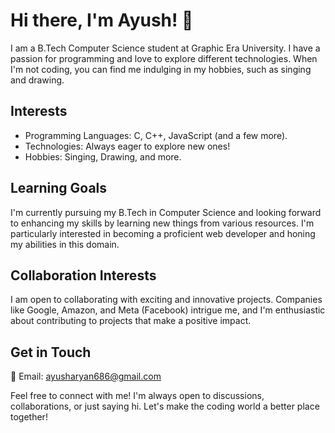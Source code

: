 # Hi there, I'm Ayush! 👋

I am a B.Tech Computer Science student at Graphic Era University. I have a passion for programming and love to explore different technologies. When I'm not coding, you can find me indulging in my hobbies, such as singing and drawing.

## Interests
- Programming Languages: C, C++, JavaScript (and a few more).
- Technologies: Always eager to explore new ones!
- Hobbies: Singing, Drawing, and more.

## Learning Goals
I'm currently pursuing my B.Tech in Computer Science and looking forward to enhancing my skills by learning new things from various resources. I'm particularly interested in becoming a proficient web developer and honing my abilities in this domain.

## Collaboration Interests
I am open to collaborating with exciting and innovative projects. Companies like Google, Amazon, and Meta (Facebook) intrigue me, and I'm enthusiastic about contributing to projects that make a positive impact.

## Get in Touch
📧 Email: ayusharyan686@gmail.com

Feel free to connect with me! I'm always open to discussions, collaborations, or just saying hi. Let's make the coding world a better place together!

<!-- 
AyushGitHubber/AyushGitHubber is a ✨ special ✨ repository because its `README.md` (this file) appears on your GitHub profile.
You can click the Preview link to take a look at your changes.
-->
